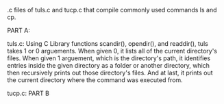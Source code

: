 .c files of tuls.c and tucp.c that compile commonly used commands ls and cp.

PART A:

tuls.c: Using C Library functions scandir(), opendir(), and readdir(), tuls takes 1 or 0 arguements. When given 0, it lists all of the current directory's files. When given 1 arguement, which is the directory's path, it identifies entries inside the given directory as a folder or another directory, which then recursively prints out those directory's files. And at last, it prints out the current directory where the command was executed from.

tucp.c: PART B

